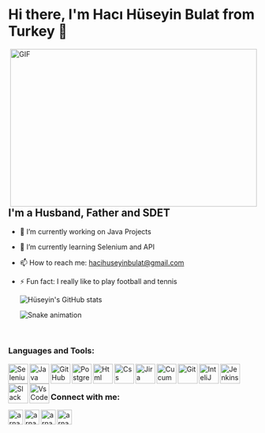    # Hi there, I'm Hacı Hüseyin Bulat from Turkey 👋
   
   <img align="right" alt="GIF" src="https://github.com/abhisheknaiidu/abhisheknaiidu/blob/master/code.gif?raw=true" width="500" height="320" />
   
   ## I'm a Husband, Father and SDET
   
   

- 🔭 I’m currently working on Java Projects
- 🌱 I’m currently learning Selenium and API
- 📫 How to reach me: hacihuseyinbulat@gmail.com
- ⚡ Fun fact: I really like to play football and tennis

   ![Hüseyin's GitHub stats](https://github-readme-stats.vercel.app/api?username=hhuseyinbulat&show_icons=true&theme=react)
   
   ![Snake animation](https://github.com/thepiyushmalhotra/thepiyushmalhotra/blob/output/github-contribution-grid-snake.svg)


<br />


### Languages and Tools:

[<img align="left" alt="Selenium" width="40px" src="https://cdn.jsdelivr.net/gh/devicons/devicon/icons/selenium/selenium-original.svg" />][github]
[<img align="left" alt="Java" width="40px" src="https://cdn.jsdelivr.net/gh/devicons/devicon/icons/java/java-original-wordmark.svg" />][github]
[<img align="left" alt="GitHub" width="40px" src="https://cdn.jsdelivr.net/gh/devicons/devicon/icons/github/github-original-wordmark.svg" />][github]
[<img align="left" alt="Postgre" width="40px" src="https://cdn.jsdelivr.net/gh/devicons/devicon/icons/postgresql/postgresql-original-wordmark.svg" />][github]
[<img align="left" alt="Html" width="40px" src="https://cdn.jsdelivr.net/gh/devicons/devicon/icons/html5/html5-plain-wordmark.svg" />][github]
[<img align="left" alt="Css" width="40px" src="https://cdn.jsdelivr.net/gh/devicons/devicon/icons/css3/css3-plain-wordmark.svg" />][github]
[<img align="left" alt="Jira" width="40px" src="https://cdn.jsdelivr.net/gh/devicons/devicon/icons/jira/jira-original-wordmark.svg" />][github]
[<img align="left" alt="Cucumber" width="40px" src="https://cdn.jsdelivr.net/gh/devicons/devicon/icons/cucumber/cucumber-plain-wordmark.svg" />][github]
[<img align="left" alt="Git" width="40px" src="https://cdn.jsdelivr.net/gh/devicons/devicon/icons/git/git-plain-wordmark.svg" />][github]
[<img align="left" alt="InteliJ" width="40px" src="https://cdn.jsdelivr.net/gh/devicons/devicon/icons/intellij/intellij-original-wordmark.svg" />][github]
[<img align="left" alt="Jenkins" width="40px" src="https://cdn.jsdelivr.net/gh/devicons/devicon/icons/jenkins/jenkins-original.svg" />][github]
[<img align="left" alt="Slack" width="40px" src="https://cdn.jsdelivr.net/gh/devicons/devicon/icons/slack/slack-original-wordmark.svg" />][github]
[<img align="left" alt="VsCode" width="40px" src="https://cdn.jsdelivr.net/gh/devicons/devicon/icons/vscode/vscode-original-wordmark.svg" />][github]

<br />
<br />

### Connect with me:

[<img align="left" alt="arnabdey0503 | YouTube" width="30px" src="https://cdn.jsdelivr.net/npm/simple-icons@v3/icons/youtube.svg" />][youtube]
[<img align="left" alt="arnabdey0503 | Twitter" width="30px" src="https://cdn.jsdelivr.net/npm/simple-icons@v3/icons/twitter.svg" />][twitter]
[<img align="left" alt="arnabdey0503 | LinkedIn" width="30px" src="https://cdn.jsdelivr.net/npm/simple-icons@v3/icons/linkedin.svg" />][linkedin]
[<img align="left" alt="arnabdey0503 | Instagram" width="30px" src="https://cdn.jsdelivr.net/npm/simple-icons@v3/icons/instagram.svg" />][instagram]

       

[twitter]: https://twitter.com/h_huseyinbulat
[youtube]: https://www.youtube.com/channel/UCNZ-DP3bVu8plPFP3qQW67Q
[instagram]: https://www.instagram.com/hhuseyinbulat/
[linkedin]: https://www.linkedin.com/in/hacihuseyinbulat/
[github]:  https://github.com/hhuseyinbulat
